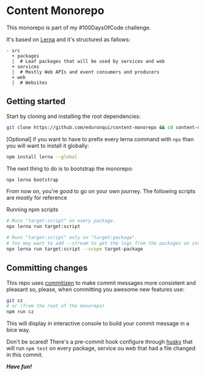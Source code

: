 # Content Monorepo

This monorepo is part of my #100DaysOfCode challenge.

It's based on [Lerna](https://lerna.js.org/) and it's structured as fallows:

```text
- src
  + packages
  |  # Leaf packages that will be used by services and web
  + services
  |  # Mostly Web APIs and event consumers and producers
  + web
  |  # Websites
```

## Getting started

Start by cloning and installing the root dependencies:

```bash
git clone https://github.com/eduronqui/content-monorepo && cd content-monorepo && npm install
```

[Optional] if you want to have to prefix every lerna command with `npx` than you will want to install it globally:

```bash
npm install lerna --global
```

The next thing to do is to bootstrap the monorepo:

```bash
npx lerna bootstrap
```

From now on, you're good to go on your own journey. The following scripts are mostly for reference

Running npm scripts

```bash
# Runs "target:script" on every package.
npx lerna run target:script

# Runs "target:script" only on "target:package".
# You may want to add --stream to get the logs from the packages on stdout.
npx lerna run target:script --scope target-package
```

## Committing changes

This repo uses [commitizen](https://github.com/commitizen/cz-cli) to make commit messages more consistent and pleasant so, please, when committing you awesome new features use:

```bash
git cz
# or (from the root of the monorepo)
npm run cz
```

This will display in interactive console to build your commit message in a bice way.

Don't be scared! There's a pre-commit hook configure through [husky](https://github.com/typicode/husky) that will run `npm test` on every package, service ou web that had a file changed in this commit.

_**Have fun!**_
